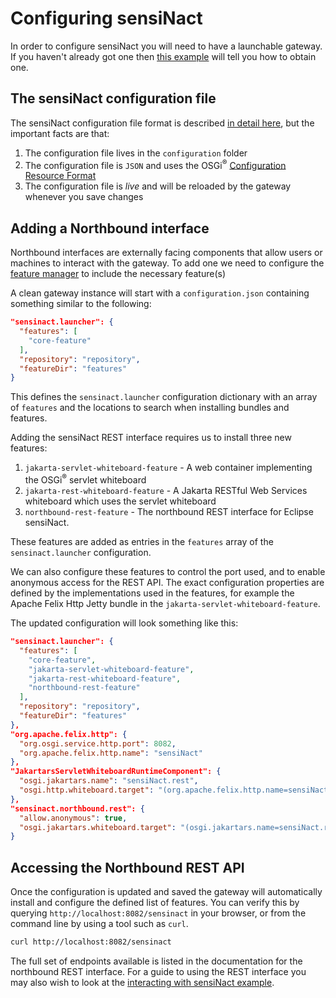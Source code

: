 # Configuring sensiNact

In order to configure sensiNact you will need to have a launchable gateway. If you haven't already got one then [this example](Download.md) will tell you how to obtain one.

## The sensiNact configuration file

The sensiNact configuration file format is described [in detail here](../distribution/Launcher.md#the-configuration-file), but the important facts are that:

1. The configuration file lives in the `configuration` folder
2. The configuration file is `JSON` and uses the OSGi<sup>®</sup> [Configuration Resource Format](https://docs.osgi.org/specification/osgi.cmpn/8.0.0/service.configurator.html#d0e132453)
3. The configuration file is *live* and will be reloaded by the gateway whenever you save changes

## Adding a Northbound interface

Northbound interfaces are externally facing components that allow users or machines to interact with the gateway. To add one we need to configure the [feature manager](../distribution/Launcher.md#configuring-the-feature-manager) to include the necessary feature(s)

A clean gateway instance will start with a `configuration.json` containing something similar to the following:

```json
"sensinact.launcher": {
  "features": [
    "core-feature"
  ],
  "repository": "repository",
  "featureDir": "features"
}
```

This defines the `sensinact.launcher` configuration dictionary with an array of `features` and the locations to search when installing bundles and features.

Adding the sensiNact REST interface requires us to install three new features:

1. `jakarta-servlet-whiteboard-feature` - A web container implementing the OSGi<sup>®</sup> servlet whiteboard
2. `jakarta-rest-whiteboard-feature` - A Jakarta RESTful Web Services whiteboard which uses the servlet whiteboard
3. `northbound-rest-feature` - The northbound REST interface for Eclipse sensiNact.

These features are added as entries in the `features` array of the `sensinact.launcher` configuration.

We can also configure these features to control the port used, and to enable anonymous access for the REST API. The exact configuration properties are defined by the implementations used in the features, for example the Apache Felix Http Jetty bundle in the `jakarta-servlet-whiteboard-feature`.

The updated configuration will look something like this:

```json
"sensinact.launcher": {
  "features": [
    "core-feature",
    "jakarta-servlet-whiteboard-feature",
    "jakarta-rest-whiteboard-feature",
    "northbound-rest-feature"
  ],
  "repository": "repository",
  "featureDir": "features"
},
"org.apache.felix.http": {
  "org.osgi.service.http.port": 8082,
  "org.apache.felix.http.name": "sensiNact"
},
"JakartarsServletWhiteboardRuntimeComponent": {
  "osgi.jakartars.name": "sensiNact.rest",
  "osgi.http.whiteboard.target": "(org.apache.felix.http.name=sensiNact)"
},
"sensinact.northbound.rest": {
  "allow.anonymous": true,
  "osgi.jakartars.whiteboard.target": "(osgi.jakartars.name=sensiNact.rest)"
}
```

## Accessing the Northbound REST API

Once the configuration is updated and saved the gateway will automatically install and configure the defined list of features. You can verify this by querying `http://localhost:8082/sensinact` in your browser, or from the command line by using a tool such as `curl`.

```bash
curl http://localhost:8082/sensinact
```

The full set of endpoints available is listed in the documentation for the northbound REST interface. For a guide to using the REST interface you may also wish to look at the [interacting with sensiNact example](Interacting.md).
